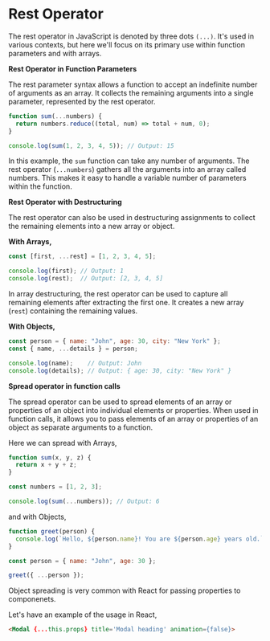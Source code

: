 # Rest Operator

The rest operator in JavaScript is denoted by three dots `(...)`. It's used in various contexts, but here we'll focus on its primary use within function parameters and with arrays.

**Rest Operator in Function Parameters**

The rest parameter syntax allows a function to accept an indefinite number of arguments as an array. It collects the remaining arguments into a single parameter, represented by the rest operator.

```JavaScript
function sum(...numbers) {
  return numbers.reduce((total, num) => total + num, 0);
}

console.log(sum(1, 2, 3, 4, 5)); // Output: 15
```

In this example, the `sum` function can take any number of arguments. The rest operator (`...numbers`) gathers all the arguments into an array called numbers. This makes it easy to handle a variable number of parameters within the function.

**Rest Operator with Destructuring**

The rest operator can also be used in destructuring assignments to collect the remaining elements into a new array or object.


**With Arrays,**


```JavaScript
const [first, ...rest] = [1, 2, 3, 4, 5];

console.log(first); // Output: 1
console.log(rest);  // Output: [2, 3, 4, 5]
```

In array destructuring, the rest operator can be used to capture all remaining elements after extracting the first one. It creates a new array (`rest`) containing the remaining values.

**With Objects,**

```JavaScript
const person = { name: "John", age: 30, city: "New York" };
const { name, ...details } = person;

console.log(name);    // Output: John
console.log(details); // Output: { age: 30, city: "New York" }
```

**Spread operator in function calls**

The spread operator can be used to spread elements of an array or properties of an object into individual elements or properties. When used in function calls, it allows you to pass elements of an array or properties of an object as separate arguments to a function.

Here we can spread with Arrays,

```JavaScript
function sum(x, y, z) {
  return x + y + z;
}

const numbers = [1, 2, 3];

console.log(sum(...numbers)); // Output: 6
```

and with Objects,

```JavaScript
function greet(person) {
  console.log(`Hello, ${person.name}! You are ${person.age} years old.`);
}

const person = { name: "John", age: 30 };

greet({ ...person });
```

Object spreading is very common with React for passing properties to componenets.

Let's have an example of the usage in React,

```HTML
<Modal {...this.props} title='Modal heading' animation={false}>
```